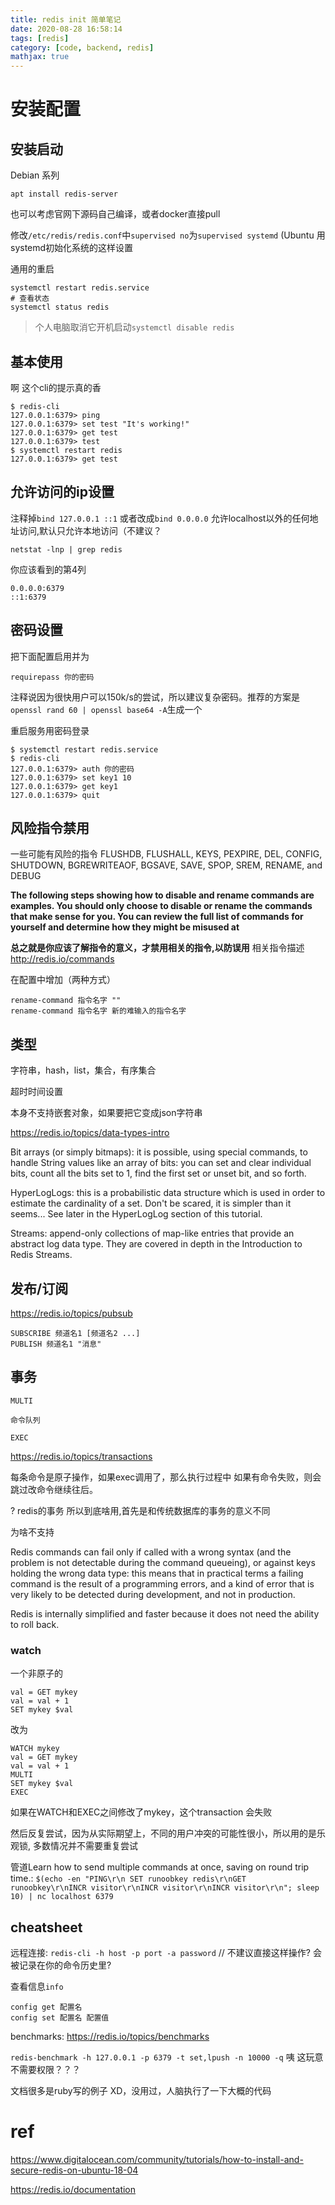 ```yaml
---
title: redis init 简单笔记
date: 2020-08-28 16:58:14
tags: [redis]
category: [code, backend, redis]
mathjax: true
---
```


# 安装配置

## 安装启动

Debian 系列

```
apt install redis-server
```

也可以考虑官网下源码自己编译，或者docker直接pull

修改`/etc/redis/redis.conf`中`supervised no`为`supervised systemd` (Ubuntu 用systemd初始化系统的这样设置

通用的重启

```
systemctl restart redis.service
# 查看状态
systemctl status redis
```

> 个人电脑取消它开机启动`systemctl disable redis`

## 基本使用

啊 这个cli的提示真的香

<!--more-->

```
$ redis-cli
127.0.0.1:6379> ping
127.0.0.1:6379> set test "It's working!"
127.0.0.1:6379> get test
127.0.0.1:6379> test
$ systemctl restart redis
127.0.0.1:6379> get test
```

## 允许访问的ip设置

注释掉`bind 127.0.0.1 ::1` 或者改成`bind 0.0.0.0` 允许localhost以外的任何地址访问,默认只允许本地访问（不建议？

```
netstat -lnp | grep redis
```

你应该看到的第4列

```
0.0.0.0:6379
::1:6379
```

## 密码设置

把下面配置启用并为

```
requirepass 你的密码
```

注释说因为很快用户可以150k/s的尝试，所以建议复杂密码。推荐的方案是`openssl rand 60 | openssl base64 -A`生成一个

重启服务用密码登录

```
$ systemctl restart redis.service
$ redis-cli
127.0.0.1:6379> auth 你的密码
127.0.0.1:6379> set key1 10
127.0.0.1:6379> get key1
127.0.0.1:6379> quit
```

## 风险指令禁用

一些可能有风险的指令 FLUSHDB, FLUSHALL, KEYS, PEXPIRE, DEL, CONFIG, SHUTDOWN, BGREWRITEAOF, BGSAVE, SAVE, SPOP, SREM, RENAME, and DEBUG

**The following steps showing how to disable and rename commands are examples. You should only choose to disable or rename the commands that make sense for you. You can review the full list of commands for yourself and determine how they might be misused at** 

**总之就是你应该了解指令的意义，才禁用相关的指令,以防误用** 相关指令描述 http://redis.io/commands

在配置中增加（两种方式）

```
rename-command 指令名字 ""
rename-command 指令名字 新的难输入的指令名字
```

## 类型

字符串，hash，list，集合，有序集合

超时时间设置

本身不支持嵌套对象，如果要把它变成json字符串

https://redis.io/topics/data-types-intro

Bit arrays (or simply bitmaps): it is possible, using special commands, to handle String values like an array of bits: you can set and clear individual bits, count all the bits set to 1, find the first set or unset bit, and so forth.

HyperLogLogs: this is a probabilistic data structure which is used in order to estimate the cardinality of a set. Don't be scared, it is simpler than it seems... See later in the HyperLogLog section of this tutorial.

Streams: append-only collections of map-like entries that provide an abstract log data type. They are covered in depth in the Introduction to Redis Streams.

## 发布/订阅

https://redis.io/topics/pubsub

```
SUBSCRIBE 频道名1 [频道名2 ...]
PUBLISH 频道名1 "消息"
```

## 事务

```
MULTI

命令队列

EXEC
```

https://redis.io/topics/transactions

每条命令是原子操作，如果exec调用了，那么执行过程中 如果有命令失败，则会跳过改命令继续往后。

? redis的事务 所以到底啥用,首先是和传统数据库的事务的意义不同

为啥不支持

Redis commands can fail only if called with a wrong syntax (and the problem is not detectable during the command queueing), or against keys holding the wrong data type: this means that in practical terms a failing command is the result of a programming errors, and a kind of error that is very likely to be detected during development, and not in production.

Redis is internally simplified and faster because it does not need the ability to roll back.

### watch

一个非原子的

```
val = GET mykey
val = val + 1
SET mykey $val
```

改为

```
WATCH mykey
val = GET mykey
val = val + 1
MULTI
SET mykey $val
EXEC
```

如果在WATCH和EXEC之间修改了mykey，这个transaction 会失败

然后反复尝试，因为从实际期望上，不同的用户冲突的可能性很小，所以用的是乐观锁, 多数情况并不需要重复尝试

管道Learn how to send multiple commands at once, saving on round trip time.: `$(echo -en "PING\r\n SET runoobkey redis\r\nGET runoobkey\r\nINCR visitor\r\nINCR visitor\r\nINCR visitor\r\n"; sleep 10) | nc localhost 6379`




## cheatsheet

远程连接: `redis-cli -h host -p port -a password` // 不建议直接这样操作? 会被记录在你的命令历史里?

查看信息`info`

```
config get 配置名
config set 配置名 配置值
```

benchmarks: https://redis.io/topics/benchmarks

`redis-benchmark -h 127.0.0.1 -p 6379 -t set,lpush -n 10000 -q` 咦 这玩意不需要权限？？？

文档很多是ruby写的例子 XD，没用过，人脑执行了一下大概的代码

# ref

https://www.digitalocean.com/community/tutorials/how-to-install-and-secure-redis-on-ubuntu-18-04

https://redis.io/documentation

